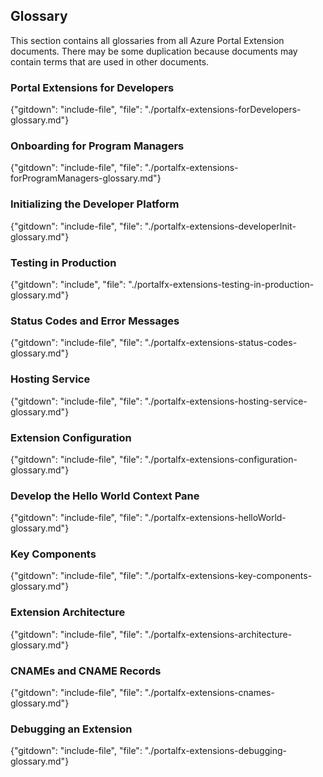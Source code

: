 
## Glossary

 This section contains all glossaries from all Azure Portal Extension documents. There may be some duplication because documents may contain terms that are used in other documents.

### Portal Extensions for Developers
{"gitdown": "include-file", "file": "./portalfx-extensions-forDevelopers-glossary.md"}

### Onboarding for Program Managers
{"gitdown": "include-file", "file": "./portalfx-extensions-forProgramManagers-glossary.md"}

### Initializing the Developer Platform
{"gitdown": "include-file", "file": "./portalfx-extensions-developerInit-glossary.md"}

### Testing in Production
{"gitdown": "include", "file": "./portalfx-extensions-testing-in-production-glossary.md"}

### Status Codes and Error Messages 
{"gitdown": "include-file", "file": "./portalfx-extensions-status-codes-glossary.md"}

### Hosting Service
{"gitdown": "include-file", "file": "./portalfx-extensions-hosting-service-glossary.md"}

### Extension Configuration
{"gitdown": "include-file", "file": "./portalfx-extensions-configuration-glossary.md"}

### Develop the Hello World Context Pane
{"gitdown": "include-file", "file": "./portalfx-extensions-helloWorld-glossary.md"}

### Key Components
{"gitdown": "include-file", "file": "./portalfx-extensions-key-components-glossary.md"}

### Extension Architecture
{"gitdown": "include-file", "file": "./portalfx-extensions-architecture-glossary.md"}

### CNAMEs and CNAME Records
{"gitdown": "include-file", "file": "./portalfx-extensions-cnames-glossary.md"}

### Debugging an Extension 
{"gitdown": "include-file", "file": "./portalfx-extensions-debugging-glossary.md"}

